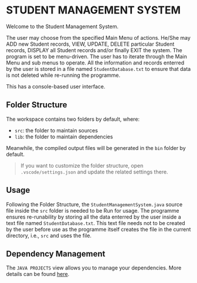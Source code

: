 # STUDENT MANAGEMENT SYSTEM

Welcome to the Student Management System.

The user may choose from the specified Main Menu of actions. He/She may ADD new Student records, VIEW, UPDATE, DELETE particular Student records, DISPLAY all Student records and/or finally EXIT the system. The program is set to be menu-driven. The user has to iterate through the Main Menu and sub menus to operate. All the information and records enterred by the user is stored in a file named `StudentDatabase.txt` to ensure that data is not deleted while re-running the programme.

This has a console-based user interface.

## Folder Structure

The workspace contains two folders by default, where:

- `src`: the folder to maintain sources
- `lib`: the folder to maintain dependencies

Meanwhile, the compiled output files will be generated in the `bin` folder by default.

> If you want to customize the folder structure, open `.vscode/settings.json` and update the related settings there.

## Usage

Following the Folder Structure, the `StudentManagementSystem.java` source file inside the `src` folder is needed to be Run for usage.
The programme ensures re-runability by storing all the data enterred by the user inside a text file named `StudentDatabase.txt`. This text file needs not to be created by the user before use as the programme itself creates the file in the current directory, i.e., `src` and uses the file.

## Dependency Management

The `JAVA PROJECTS` view allows you to manage your dependencies. More details can be found [here](https://github.com/microsoft/vscode-java-dependency#manage-dependencies).
